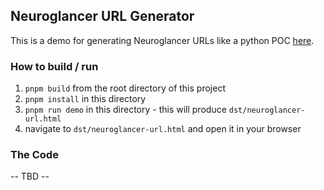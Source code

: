 ## Neuroglancer URL Generator

This is a demo for generating Neuroglancer URLs like a python POC [here](https://github.com/AllenInstitute/ome_zarr_converter/blob/main/src/ome_zarr_converter/neuroglancer/utils.py).

### How to build / run
1. `pnpm build` from the root directory of this project
2. `pnpm install` in this directory
3. `pnpm run demo` in this directory - this will produce `dst/neuroglancer-url.html`
4. navigate to `dst/neuroglancer-url.html` and open it in your browser

### The Code
 -- TBD --